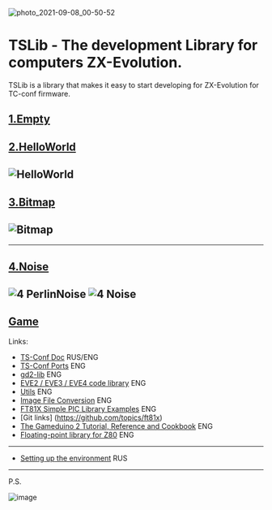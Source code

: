 ![photo_2021-09-08_00-50-52](https://user-images.githubusercontent.com/23453697/132415521-27c850da-0cb0-498a-9ad0-c407dc6797d3.jpg)

# TSLib - The development Library for computers ZX-Evolution.

TSLib is a library that makes it easy to start developing for ZX-Evolution for TC-conf firmware.


[1.Empty](https://github.com/DeadlyKom/TSLib/tree/main/Examples/1.Empty)
---
[2.HelloWorld](https://github.com/DeadlyKom/TSLib/tree/main/Examples/2.HelloWorld)
---
![HelloWorld](https://user-images.githubusercontent.com/23453697/132561293-cb0fe5b7-1905-4e2f-9cea-94e4b8654df1.gif)
---
[3.Bitmap](https://github.com/DeadlyKom/TSLib/tree/main/Examples/3.Bitmap)
---
![Bitmap](https://user-images.githubusercontent.com/23453697/132960607-2a8d8a36-bc4c-4ffb-9cc7-b18b147dddaf.gif)
---
---
[4.Noise](https://github.com/DeadlyKom/TSLib/tree/main/Examples/4.Noise)
---
![4 PerlinNoise](https://user-images.githubusercontent.com/23453697/134528662-663835bc-37b3-439c-afcc-02fa6bbc22b2.gif) ![4 Noise](https://user-images.githubusercontent.com/23453697/134525488-571f0d9e-f5f2-4882-9765-77a168702935.gif)
---
[Game](https://github.com/DeadlyKom/TSLib/tree/main/Examples/Game)
---
Links:
- [TS-Conf Doc](https://github.com/tslabs/zx-evo/tree/master/pentevo/docs/TSconf) RUS/ENG
- [TS-Conf Ports](https://onedrive.live.com/Edit.aspx?resid=D0F740FDE3F507EB!1163&wd=cpe) ENG
- [gd2-lib](https://github.com/Godzil/gd2-lib) ENG
- [EVE2 / EVE3 / EVE4 code library](https://github.com/RudolphRiedel/FT800-FT813) ENG
- [Utils](https://brtchip.com/eve-toolchains/#ESD4) ENG
- [Image File Conversion](https://www.ftdichip.com/Support/Documents/AppNotes/AN_303%20FT800%20Image%20File%20Conversion.pdf) ENG
- [FT81X Simple PIC Library Examples](https://brtchip.com/wp-content/uploads/Support/Documentation/Application_Notes/ICs/EVE/BRT_AN_014_FT81X_Simple_PIC_Library_Examples.pdf) ENG
- [Git links] (https://github.com/topics/ft81x)
- [The Gameduino 2 Tutorial, Reference and Cookbook](https://trello.com/c/DSUEa9z7/23-ft812) ENG
- [Floating-point library for Z80](https://github.com/DW0RKiN/Floating-point-Library-for-Z80#binary16-half) ENG
---
- [Setting up the environment](https://hype.retroscene.org/blog/dev/946.html) RUS
***
P.S.

![image](https://user-images.githubusercontent.com/23453697/132416253-8506589c-a34b-4fe9-81af-08fb835544b4.png)

